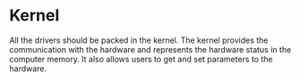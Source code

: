 # Kernel
All the drivers should be packed in the kernel.
The kernel provides the communication with the hardware and represents the hardware status in the computer memory.
It also allows users to get and set parameters to the hardware.
